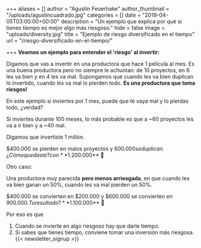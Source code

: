 +++
aliases = []
author = "Agustín Feuerhake"
author_thumbnail = "/uploads/agustincuadrado.jpg"
categories = []
date = "2019-04-05T03:00:00+00:00"
description = "Un ejemplo que explica por qué si tienes tiempo es mejor algo más riesgoso."
hide = false
image = "uploads/diversity.jpg"
title = "Ejemplo de riesgo diversificado en el tiempo"
url = "/riesgo-diversificado-en-el-tiempo/"

+++
**Veamos un ejemplo para entender el 'riesgo' al invertir:**

Digamos que vas a invertir en una productora que hace 1 película al mes. Es una buena productora pero no siempre le achuntan: de 10 proyectos, en 6 les va bien y en 4 les va mal. Supongamos  que cuando les va bien duplican lo invertido, cuando les va mal lo pierden todo. **Es una productora que toma riesgos!**

En este ejemplo si inviertes por 1 mes, puede que te vaya mal y lo pierdas todo, ¿verdad?

Si inviertes durante 100 meses, lo más probable es que a \~60 proyectos les va a ir bien y a \~40 mal.

Digamos que invertiste 1 millón.

$400.000 se pierden en malos proyectos y $600.000 se duplican. ¿Cómo quedaste? con **$1.200.000** 💪

Otro caso:

Una productora muy parecida **pero menos arriesgada**, en que cuando les va bien ganan un 50%, cuando les va mal pierden un 50%.

$400.000 se convierten en $200.000 y $600.000 se convierten en $900.000. Tu resultado? **$1.100.000** 🤔

Por eso es que

1. Cuando se invierte en algo riesgoso hay que darle tiempo.
2. Si sabes que tienes tiempo, conviene tomar una inversión más riesgosa.
 {{< newsletter_signup >}}